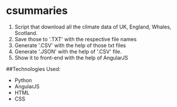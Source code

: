 # csummaries

1. Script that download all the climate data of UK, England, Whales, Scotland.
2. Save those to '.TXT' with the respective file names
3. Generate '.CSV' with the help of those txt files
4. Generate '.JSON' with the help of '.CSV' file.
5. Show it to front-end with the help of AngularJS

##Technologies Used:
- Python
- AngularJS
- HTML
- CSS

